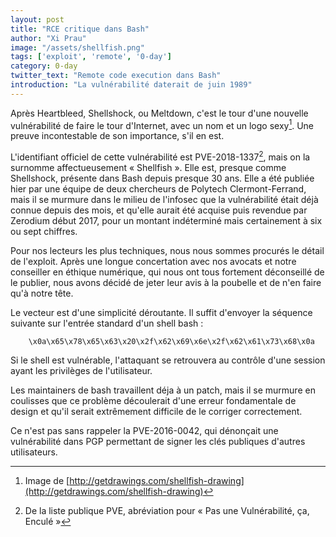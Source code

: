 ```yaml
---
layout: post
title: "RCE critique dans Bash"
author: "Xi Prau"
image: "/assets/shellfish.png"
tags: ['exploit', 'remote', '0-day']
category: 0-day
twitter_text: "Remote code execution dans Bash"
introduction: "La vulnérabilité daterait de juin 1989"
---
```


Après Heartbleed, Shellshock, ou Meltdown, c'est le tour d'une nouvelle
vulnérabilité de faire le tour d'Internet, avec un nom et un logo sexy[^2].
Une preuve incontestable de son importance, s'il en est.

L'identifiant officiel de cette vulnérabilité est PVE-2018-1337[^1], 
mais on la surnomme affectueusement « Shellfish ». Elle est,
presque comme Shellshock,
présente dans Bash depuis presque 30 ans. Elle a été publiée hier par
une équipe de deux chercheurs de Polytech Clermont-Ferrand, mais il se
murmure dans le milieu de l'infosec que la vulnérabilité était déjà
connue depuis des mois, et qu'elle aurait été acquise puis revendue
par Zerodium début 2017, pour un montant indéterminé mais certainement
à six ou sept chiffres.

Pour nos lecteurs les plus techniques, nous nous sommes procurés le détail
de l'exploit. Après une longue concertation avec nos avocats et notre
conseiller en éthique numérique, qui nous ont tous fortement déconseillé
de le publier, nous avons décidé de jeter leur avis à la poubelle et de n'en
faire qu'à notre tête. 

Le vecteur est d'une simplicité déroutante. Il suffit d'envoyer la séquence
suivante sur l'entrée standard d'un shell bash :

```
    \x0a\x65\x78\x65\x63\x20\x2f\x62\x69\x6e\x2f\x62\x61\x73\x68\x0a
```

Si le shell est vulnérable, l'attaquant se retrouvera au contrôle d'une
session ayant les privilèges de l'utilisateur.

Les maintainers de bash travaillent déja à un patch, mais il se murmure
en coulisses que ce problème découlerait d'une erreur fondamentale de
design et qu'il serait extrêmement difficile de le corriger correctement.

Ce n'est pas sans rappeler la PVE-2016-0042, qui dénonçait une vulnérabilité
dans PGP permettant de signer les clés publiques d'autres utilisateurs.

[^1]: De la liste publique PVE, abréviation pour « Pas une Vulnérabilité, ça, Enculé »
[^2]: Image de [http://getdrawings.com/shellfish-drawing](http://getdrawings.com/shellfish-drawing)
